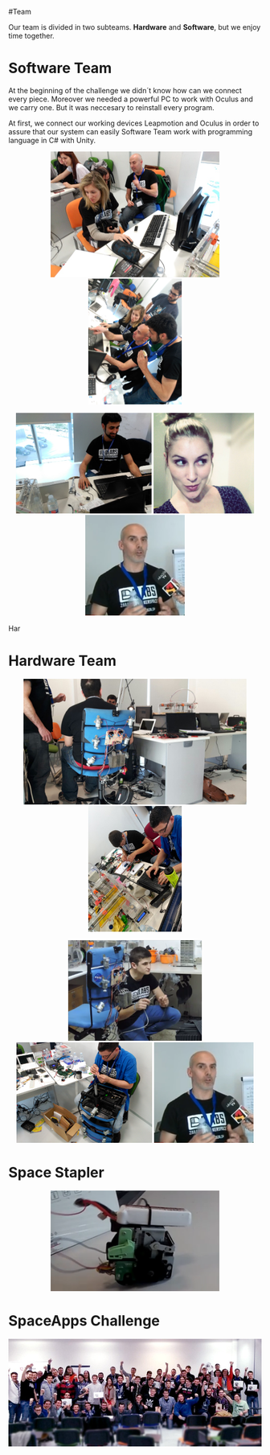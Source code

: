 #Team

Our team is divided in two subteams. <b>Hardware</b> and <b>Software</b>, but we enjoy time together.

<h1>Software Team</h1>
At the beginning of the challenge we didn´t know how can we connect every piece. Moreover we needed a powerful PC to work with Oculus and we carry one. But it was neccesary to reinstall every program.

At first, we connect our working devices Leapmotion and Oculus in order to assure that our system can easily 
Software Team work with programming language in C# with Unity.

<p align="center">
  <img  src="media/friendspace.jpg" height="250"/>
  <img  src="media/softwareTeam.jpg" height="250"/>
</p>

<p align="center">
  <img  src="media/softdeveloper.jpg" height="200"/>
  <img  src="media/morritos.jpg" height="200"/>
  <img  src="media/Presi2.png" height="200"/>
</p>

Har
<h1>Hardware Team</h1>
<p align="center">
  <img  src="media/BackChair.jpg" height="250"/>
  <img  src="media/hardwarejob.jpg" height="250"/>
</p>

<p align="center">
  <img  src="media/SmokingChairman.png" height="200"/>
  <img  src="media/Constructor.jpg" height="200"/>
  <img  src="media/Presi2.png" height="200"/>
</p>


<h1>Space Stapler</h1>
<p align="center">
  <img  src="media/SpatialStapler.png" height="200"/>
</p>

<h1>SpaceApps Challenge</h1>

<p align="center">
  <img  src="media/SpaceAppsZGZ.jpg" />
</p>
